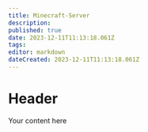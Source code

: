 ```yaml
---
title: Minecraft-Server
description: 
published: true
date: 2023-12-11T11:13:18.061Z
tags: 
editor: markdown
dateCreated: 2023-12-11T11:13:18.061Z
---
```


# Header
Your content here
